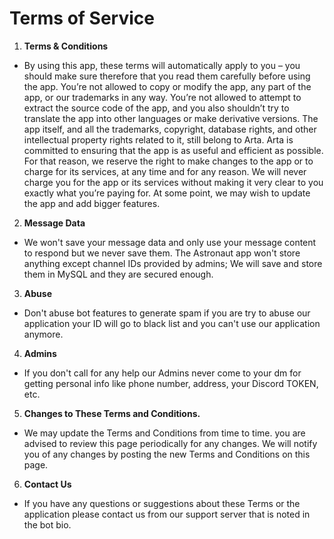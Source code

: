 # Terms of Service

1. **Terms & Conditions**
- By using this app, these terms will automatically apply to you – you should make sure therefore that you read them carefully before using the app. You’re not allowed to copy or modify the app, any part of the app, or our trademarks in any way. You’re not allowed to attempt to extract the source code of the app, and you also shouldn’t try to translate the app into other languages or make derivative versions. The app itself, and all the trademarks, copyright, database rights, and other intellectual property rights related to it, still belong to Arta. Arta is committed to ensuring that the app is as useful and efficient as possible. For that reason, we reserve the right to make changes to the app or to charge for its services, at any time and for any reason. We will never charge you for the app or its services without making it very clear to you exactly what you’re paying for. At some point, we may wish to update the app and add bigger features.

2. **Message Data**
- We won't save your message data and only use your message content to respond but we never save them. The Astronaut app won't store anything except channel IDs provided by admins; We will save and store them in MySQL and they are secured enough.

3. **Abuse**
- Don't abuse bot features to generate spam if you are try to abuse our application your ID will go to black list and you can't use our application anymore.

4. **Admins**
- If you don't call for any help our Admins never come to your dm for getting personal info like phone number, address, your Discord TOKEN, etc.

5. **Changes to These Terms and Conditions.**
- We may update the Terms and Conditions from time to time. you are advised to review this page periodically for any changes. We will notify you of any changes by posting the new Terms and Conditions on this page.

6. **Contact Us**
- If you have any questions or suggestions about these Terms or the application please contact us from our support server that is noted in the bot bio.
